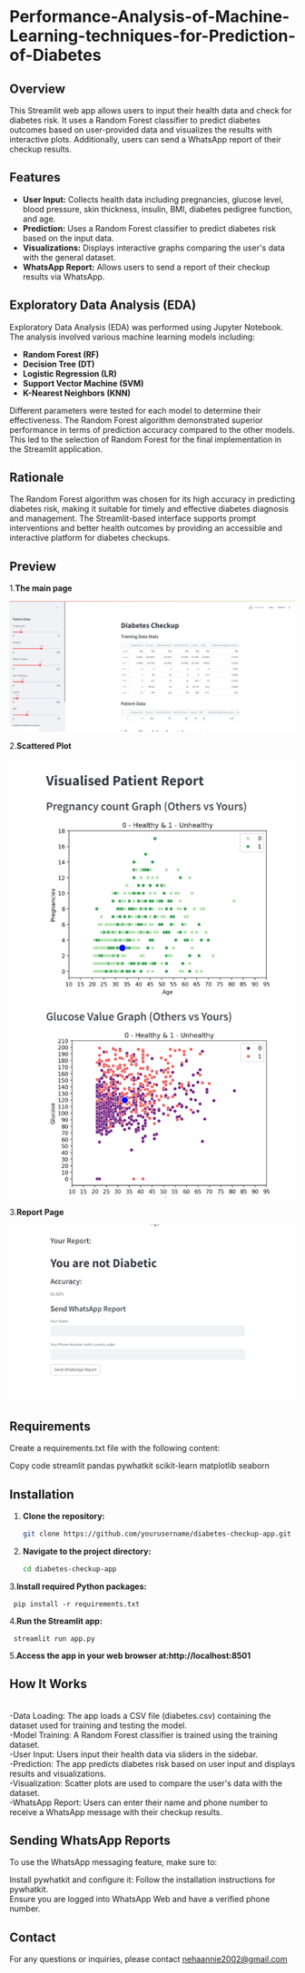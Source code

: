 # Performance-Analysis-of-Machine-Learning-techniques-for-Prediction-of-Diabetes

## Overview

This Streamlit web app allows users to input their health data and check for diabetes risk. It uses a Random Forest classifier to predict diabetes outcomes based on user-provided data and visualizes the results with interactive plots. Additionally, users can send a WhatsApp report of their checkup results.

## Features

- **User Input:** Collects health data including pregnancies, glucose level, blood pressure, skin thickness, insulin, BMI, diabetes pedigree function, and age.
- **Prediction:** Uses a Random Forest classifier to predict diabetes risk based on the input data.
- **Visualizations:** Displays interactive graphs comparing the user's data with the general dataset.
- **WhatsApp Report:** Allows users to send a report of their checkup results via WhatsApp.

## Exploratory Data Analysis (EDA)

Exploratory Data Analysis (EDA) was performed using Jupyter Notebook. The analysis involved various machine learning models including:

- **Random Forest (RF)**
- **Decision Tree (DT)**
- **Logistic Regression (LR)**
- **Support Vector Machine (SVM)**
- **K-Nearest Neighbors (KNN)**

Different parameters were tested for each model to determine their effectiveness. The Random Forest algorithm demonstrated superior performance in terms of prediction accuracy compared to the other models. This led to the selection of Random Forest for the final implementation in the Streamlit application.

## Rationale

The Random Forest algorithm was chosen for its high accuracy in predicting diabetes risk, making it suitable for timely and effective diabetes diagnosis and management. The Streamlit-based interface supports prompt interventions and better health outcomes by providing an accessible and interactive platform for diabetes checkups.

## Preview 
1.<b>The main page</b>

![main](di1.png)<br>

2.<b>Scattered Plot</b>

![scatter](di3.png)<br>

3.<b>Report Page</b>

![report](di2.png)<br>


## Requirements
Create a requirements.txt file with the following content:

Copy code
streamlit
pandas
pywhatkit
scikit-learn
matplotlib
seaborn

## Installation

1. **Clone the repository:**

   ```bash
   git clone https://github.com/yourusername/diabetes-checkup-app.git
2. **Navigate to the project directory:**

   ```bash
   cd diabetes-checkup-app

3.**Install required Python packages:**

     pip install -r requirements.txt

4.**Run the Streamlit app:**

     streamlit run app.py

5.**Access the app in your web browser at:http://localhost:8501**

## How It Works
<br>
-Data Loading: The app loads a CSV file (diabetes.csv) containing the dataset used for training and testing the model.<br>
-Model Training: A Random Forest classifier is trained using the training dataset.<br>
-User Input: Users input their health data via sliders in the sidebar.<br>
-Prediction: The app predicts diabetes risk based on user input and displays results and visualizations.<br>
-Visualization: Scatter plots are used to compare the user's data with the dataset.<br>
-WhatsApp Report: Users can enter their name and phone number to receive a WhatsApp message with their checkup results.<br>

## Sending WhatsApp Reports
To use the WhatsApp messaging feature, make sure to:<br>

Install pywhatkit and configure it: Follow the installation instructions for pywhatkit.<br>
Ensure you are logged into WhatsApp Web and have a verified phone number.<br>

## Contact
For any questions or inquiries, please contact nehaannie2002@gmail.com

